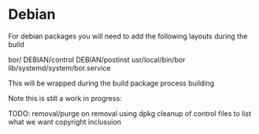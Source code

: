 # Debian



For debian packages you will need to add the following layouts during the build



bor/
   DEBIAN/control
   DEBIAN/postinst
   usr/local/bin/bor
   lib/systemd/system/bor.service

This will be wrapped during the build package process building


Note this is still a work in progress:

TODO: removal/purge on removal using dpkg
      cleanup of control files to list what we want
      copyright inclusuion

